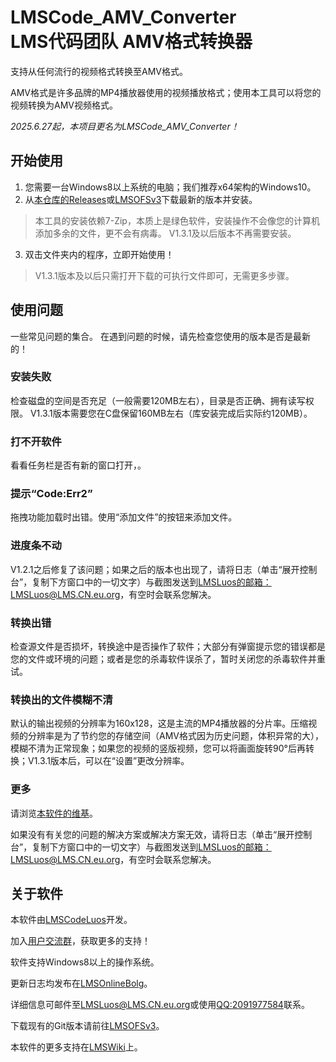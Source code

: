 # LMSCode_AMV_Converter<br>LMS代码团队 AMV格式转换器

支持从任何流行的视频格式转换至AMV格式。

AMV格式是许多品牌的MP4播放器使用的视频播放格式；使用本工具可以将您的视频转换为AMV视频格式。

*2025.6.27起，本项目更名为<span title="原名称为LMSCode_AMV_Convert">LMSCode_AMV_Converter</span>！*

## 开始使用

1. 您需要一台Windows8以上系统的电脑；我们推荐x64架构的Windows10。
2. 从[本仓库的Releases](https://github.com/LMSLuos/LMSCode_AMV_Converter/releases/latest/)或[LMSOFSv3](https://files.lms.cn.eu.org/v3/Software/LMSCode_AMV_Converter/InstallTool/)下载最新的版本并安装。
>本工具的安装依赖7-Zip，本质上是绿色软件，安装操作不会像您的计算机添加多余的文件，更不会有病毒。
>V1.3.1及以后版本不再需要安装。
3. 双击文件夹内的程序，立即开始使用！
>V1.3.1版本及以后只需打开下载的可执行文件即可，无需更多步骤。

## 使用问题

一些常见问题的集合。
在遇到问题的时候，请先检查您使用的版本是否是最新的！

### 安装失败
检查磁盘的空间是否充足（一般需要120MB左右），目录是否正确、拥有读写权限。
V1.3.1版本需要您在C盘保留160MB左右（库安装完成后实际约120MB）。

### 打不开软件
看看任务栏是否有新的窗口打开，。

### 提示“Code:Err2” 
拖拽功能加载时出错。使用“添加文件”的按钮来添加文件。

### 进度条不动
V1.2.1之后修复了该问题；如果之后的版本也出现了，请将日志（单击“展开控制台”，复制下方窗口中的一切文字）与截图发送到[LMSLuos的邮箱：LMSLuos@LMS.CN.eu.org](mailto:LMSLuos@LMS.CN.eu.org)，有空时会联系您解决。

### 转换出错
检查源文件是否损坏，转换途中是否操作了软件；大部分有弹窗提示您的错误都是您的文件或环境的问题；或者是您的杀毒软件误杀了，暂时关闭您的杀毒软件并重试。

### 转换出的文件模糊不清
默认的输出视频的分辨率为160x128，这是主流的MP4播放器的分片率。压缩视频的分辨率是为了节约您的存储空间（AMV格式因为历史问题，体积异常的大），模糊不清为正常现象；如果您的视频的竖版视频，您可以将画面旋转90°后再转换；V1.3.1版本后，可以在“设置”更改分辨率。

### 更多
请浏览[本软件的维基](https://wiki.lms.cn.eu.org/zh/LMSCode/LMSCode_AMV_Convert/README)。

如果没有有关您的问题的解决方案或解决方案无效，请将日志（单击“展开控制台”，复制下方窗口中的一切文字）与截图发送到[LMSLuos的邮箱：LMSLuos@LMS.CN.eu.org](mailto:LMSLuos@LMS.CN.eu.org)，有空时会联系您解决。

## 关于软件

本软件由[LMSCodeLuos](https://pre.lms.cn.eu.org/lmsluos)开发。

加入[用户交流群](https://qm.qq.com/q/V3l4cYxTkk)，获取更多的支持！



软件支持Windows8以上的操作系统。

<!--本软件[开源](https://files.lms.cn.eu.org/v3/Software/LMSCode_AMV_Convert/SourceCode/)；调用了[FFmpeg](https://ffmpeg.org)。-->

更新日志均发布在[LMSOnlineBolg](https://blog.lms.cn.eu.org)。

详细信息可邮件至[LMSLuos@LMS.CN.eu.org](mailto:LMSLuos@LMS.CN.eu.org)或使用[QQ:2091977584]()联系。

下载现有的Git版本请前往[LMSOFSv3](https://files.lms.cn.eu.org/v3/Software/LMSCode_AMV_Convert/Git)。

本软件的更多支持在[LMSWiki](https://wiki.lms.cn.eu.org/zh/LMSCode/LMSCode_AMV_Convert/README)上。
